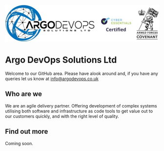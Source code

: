 ![Argo DevOps Logo](https://github.com/argodevops/.github/raw/master/images/logo.jpg)
# Argo DevOps Solutions Ltd
Welcome to our GitHub area. Please have alook around and, if you have any queries let us know at [info@argodevops.co.uk](mailto:info@argodevops.co.uk)
## Who are we
We are an agile delivery partner. Offering development of complex systems utilising both software and infrastructure as code tools to get value out to our customers quickly, and with the right level of quality.
## Find out more
Coming soon.